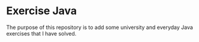 # Exercise Java
 The purpose of this repository is to add some university and everyday Java exercises that I have solved.
